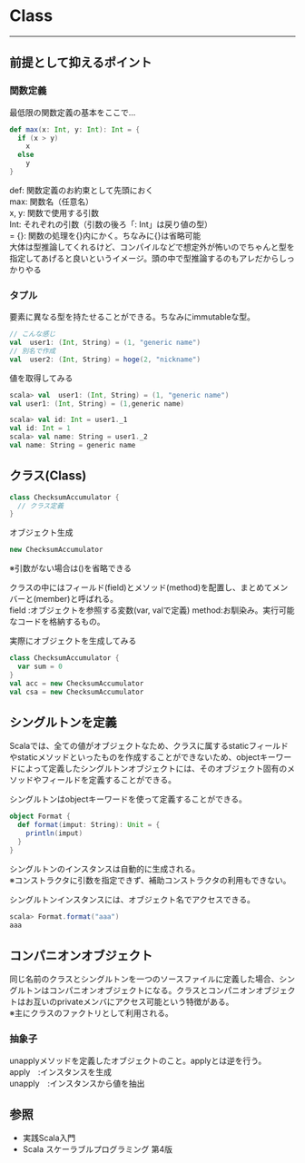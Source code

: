 # Class
---
## 前提として抑えるポイント
### 関数定義
最低限の関数定義の基本をここで...
```scala
def max(x: Int, y: Int): Int = {
  if (x > y)
    x
  else
    y
}
```
def: 関数定義のお約束として先頭におく  
max: 関数名（任意名）  
x, y: 関数で使用する引数  
Int: それぞれの引数（引数の後ろ「: Int」は戻り値の型）  
= {}: 関数の処理を{}内にかく。ちなみに{}は省略可能  
大体は型推論してくれるけど、コンパイルなどで想定外が怖いのでちゃんと型を指定してあげると良いというイメージ。頭の中で型推論するのもアレだからしっかりやる

### タプル
要素に異なる型を持たせることができる。ちなみにimmutableな型。
```scala
// こんな感じ
val  user1: (Int, String) = (1, "generic name")
// 別名で作成
val  user2: (Int, String) = hoge(2, "nickname")
```
値を取得してみる
```scala
scala> val  user1: (Int, String) = (1, "generic name")
val user1: (Int, String) = (1,generic name)

scala> val id: Int = user1._1
val id: Int = 1
scala> val name: String = user1._2
val name: String = generic name
```


## クラス(Class)
```scala
class ChecksumAccumulator {
  // クラス定義
}
```
オブジェクト生成
```scala
new ChecksumAccumulator
```
※引数がない場合は()を省略できる

クラスの中にはフィールド(field)とメソッド(method)を配置し、まとめてメンバーと(member)と呼ばれる。  
field :オブジェクトを参照する変数(var, valで定義)
method:お馴染み。実行可能なコードを格納するもの。

実際にオブジェクトを生成してみる
```scala
class ChecksumAccumulator {
  var sum = 0
}
val acc = new ChecksumAccumulator
val csa = new ChecksumAccumulator
```

## シングルトンを定義
Scalaでは、全ての値がオブジェクトなため、クラスに属するstaticフィールドやstaticメソッドといったものを作成することができないため、objectキーワードによって定義したシングルトンオブジェクトには、そのオブジェクト固有のメソッドやフィールドを定義することができる。

シングルトンはobjectキーワードを使って定義することができる。
```scala
object Format {
  def format(imput: String): Unit = {
    println(imput)
  }
}
```
シングルトンのインスタンスは自動的に生成される。  
※コンストラクタに引数を指定できず、補助コンストラクタの利用もできない。

シングルトンインスタンスには、オブジェクト名でアクセスできる。
```scala
scala> Format.format("aaa")
aaa
```

## コンパニオンオブジェクト
同じ名前のクラスとシングルトンを一つのソースファイルに定義した場合、シングルトンはコンパニオンオブジェクトになる。クラスとコンパニオンオブジェクトはお互いのprivateメンバにアクセス可能という特徴がある。  
※主にクラスのファクトリとして利用される。

### 抽象子
unapplyメソッドを定義したオブジェクトのこと。applyとは逆を行う。  
apply　:インスタンスを生成  
unapply　:インスタンスから値を抽出

## 参照
- 実践Scala入門
- Scala スケーラブルプログラミング 第4版